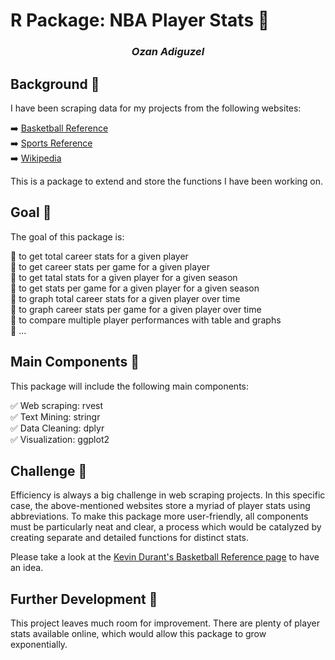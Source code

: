 # R Package: NBA Player Stats :basketball:

<h3 align="center"><i>Ozan Adiguzel</i></h3>

## Background :microscope:

I have been scraping data for my projects from the following websites:

:arrow_right: [Basketball Reference](https://www.basketball-reference.com/)  
:arrow_right: [Sports Reference](https://www.sports-reference.com/)  
:arrow_right: [Wikipedia](https://en.wikipedia.org/wiki/Main_Page)  

This is a package to extend and store the functions I have been working on. 

## Goal :dart:

The goal of this package is:

:pushpin: to get total career stats for a given player  
:pushpin: to get career stats per game for a given player  
:pushpin: to get tatal stats for a given player for a given season  
:pushpin: to get stats per game for a given player for a given season  
:pushpin: to graph total career stats for a given player over time    
:pushpin: to graph career stats per game for a given player over time   
:pushpin: to compare multiple player performances with table and graphs   
:pushpin: ...

## Main Components :wrench:

This package will include the following main components:

:white_check_mark: Web scraping: rvest  
:white_check_mark: Text Mining: stringr  
:white_check_mark: Data Cleaning: dplyr  
:white_check_mark: Visualization: ggplot2  

## Challenge :punch:

Efficiency is always a big challenge in web scraping projects. In this specific case, the above-mentioned websites store a myriad of player stats using abbreviations. To make this package more user-friendly, all components must be particularly neat and clear, a process which would be catalyzed by creating separate and detailed functions for distinct stats. 

Please take a look at the [Kevin Durant's Basketball Reference page](https://www.basketball-reference.com/players/d/duranke01.html) to have an idea.

## Further Development :rocket:

This project leaves much room for improvement. There are plenty of player stats available online, which would allow this package to grow exponentially.  
 
